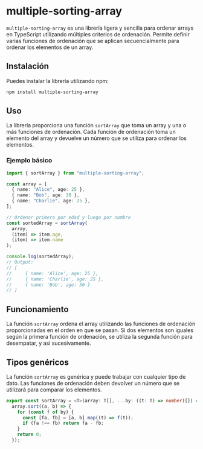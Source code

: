 # multiple-sorting-array

`multiple-sorting-array` es una librería ligera y sencilla para ordenar arrays en TypeScript utilizando múltiples criterios de ordenación. Permite definir varias funciones de ordenación que se aplican secuencialmente para ordenar los elementos de un array.

## Instalación

Puedes instalar la librería utilizando npm:

```bash
npm install multiple-sorting-array
```

## Uso

La librería proporciona una función `sortArray` que toma un array y una o más funciones de ordenación. Cada función de ordenación toma un elemento del array y devuelve un número que se utiliza para ordenar los elementos.

### Ejemplo básico

```typescript
import { sortArray } from "multiple-sorting-array";

const array = [
  { name: "Alice", age: 25 },
  { name: "Bob", age: 30 },
  { name: "Charlie", age: 25 },
];

// Ordenar primero por edad y luego por nombre
const sortedArray = sortArray(
  array,
  (item) => item.age,
  (item) => item.name
);

console.log(sortedArray);
// Output:
// [
//     { name: 'Alice', age: 25 },
//     { name: 'Charlie', age: 25 },
//     { name: 'Bob', age: 30 }
// ]
```

## Funcionamiento

La función `sortArray` ordena el array utilizando las funciones de ordenación proporcionadas en el orden en que se pasan. Si dos elementos son iguales según la primera función de ordenación, se utiliza la segunda función para desempatar, y así sucesivamente.

## Tipos genéricos

La función `sortArray` es genérica y puede trabajar con cualquier tipo de dato. Las funciones de ordenación deben devolver un número que se utilizará para comparar los elementos.

```typescript
export const sortArray = <T>(array: T[], ...by: ((t: T) => number)[]) =>
  array.sort((a, b) => {
    for (const f of by) {
      const [fa, fb] = [a, b].map((t) => f(t));
      if (fa !== fb) return fa - fb;
    }
    return 0;
  });
```
